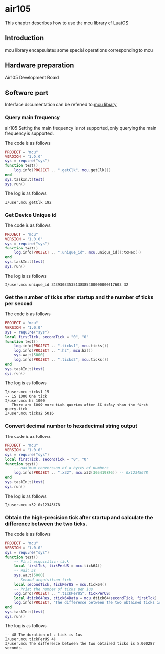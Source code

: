 # air105

This chapter describes how to use the mcu library of LuatOS

## Introduction

mcu library encapsulates some special operations corresponding to mcu

## Hardware preparation

Air105 Development Board

## Software part

Interface documentation can be referred to:[mcu library](https://wiki.luatos.org/api/mcu.html)

### Query main frequency

air105 Setting the main frequency is not supported, only querying the main frequency is supported.

The code is as follows

```lua
PROJECT = "mcu"
VERSION = "1.0.0"
sys = require("sys")
function test()
    log.info(PROJECT .. ".getClk", mcu.getClk())
end
sys.taskInit(test)
sys.run()

```

The log is as follows

```log
I/user.mcu.getClk 192
```

### Get Device Unique id

The code is as follows

```lua
PROJECT = "mcu"
VERSION = "1.0.0"
sys = require("sys")
function test()
    log.info(PROJECT .. ".unique_id", mcu.unique_id():toHex())
end
sys.taskInit(test)
sys.run()

```

The log is as follows

```log
I/user.mcu.unique_id 31393033535138385400000000617603 32
```

### Get the number of ticks after startup and the number of ticks per second

The code is as follows

```lua
PROJECT = "mcu"
VERSION = "1.0.0"
sys = require("sys")
local firstTick, secondTick = "0", "0"
function test()
    log.info(PROJECT .. ".ticks1", mcu.ticks())
    log.info(PROJECT .. ".hz", mcu.hz())
    sys.wait(5000)
    log.info(PROJECT .. ".ticks2", mcu.ticks())
end
sys.taskInit(test)
sys.run()
```

The log is as follows

```log
I/user.mcu.ticks1 15
-- 1S 1000 One tick
I/user.mcu.hz 1000
-- There are 5000 more tick queries after 5S delay than the first query.tick
I/user.mcu.ticks2 5016
```

### Convert decimal number to hexadecimal string output

The code is as follows

```lua
PROJECT = "mcu"
VERSION = "1.0.0"
sys = require("sys")
local firstTick, secondTick = "0", "0"
function test()
    -- Maximum conversion of 4 bytes of numbers
    log.info(PROJECT .. ".x32", mcu.x32(305419896)) -- 0x12345678
end
sys.taskInit(test)
sys.run()
```

The log is as follows

```log
I/user.mcu.x32 0x12345678
```

### Obtain the high-precision tick after startup and calculate the difference between the two ticks.

The code is as follows

```lua
PROJECT = "mcu"
VERSION = "1.0.0"
sys = require("sys")
function test()
    -- First acquisition tick
    local firstTck, tickPerUS = mcu.tick64()
    -- Wait 5s
    sys.wait(5000)
    -- Second acquisition tick
    local secondTick, tickPerUS = mcu.tick64()
    -- Print the number of ticks per 1us
    log.info(PROJECT .. ".tickPerUS", tickPerUS)
    local dtick64Res, dtick64Data = mcu.dtick64(secondTick, firstTck)
    log.info(PROJECT, "The difference between the two obtained ticks is ".. dtick64Data / 48 / 1000000 .." seconds")
end
sys.taskInit(test)
sys.run()

```

The log is as follows

```log
-- 48 The duration of a tick is 1us
I/user.mcu.tickPerUS 48
I/user.mcu The difference between the two obtained ticks is 5.000287 seconds.
```

